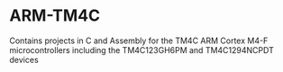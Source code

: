 # ARM-TM4C
Contains projects in C and Assembly for the TM4C ARM Cortex M4-F microcontrollers including the TM4C123GH6PM and TM4C1294NCPDT devices 
